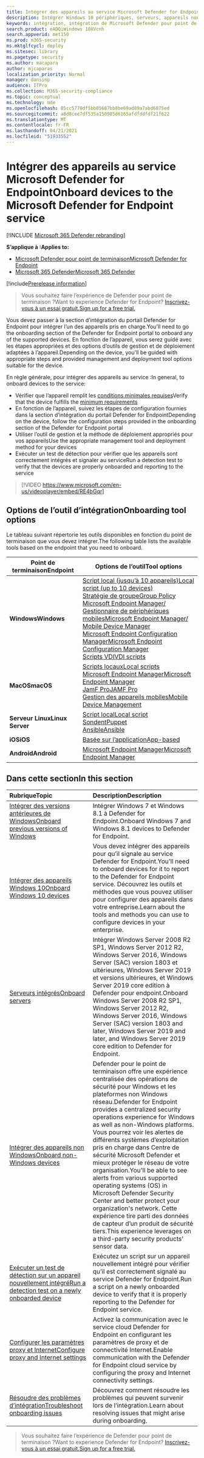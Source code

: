 ```yaml
---
title: Intégrer des appareils au service Microsoft Defender for Endpoint
description: Intégrer Windows 10 périphériques, serveurs, appareils non Windows et apprendre à exécuter un test de détection.
keywords: intégration, intégration de Microsoft Defender pour point de terminaison, sccm, stratégie de groupe, mdm, script local, test de détection
search.product: eADQiWindows 10XVcnh
search.appverid: met150
ms.prod: m365-security
ms.mktglfcycl: deploy
ms.sitesec: library
ms.pagetype: security
ms.author: macapara
author: mjcaparas
localization_priority: Normal
manager: dansimp
audience: ITPro
ms.collection: M365-security-compliance
ms.topic: conceptual
ms.technology: mde
ms.openlocfilehash: 05cc5770df5bb05687bb8be69ad89a7abd6875ed
ms.sourcegitcommit: a8d8cee7df535a150985d6165afdfddfdf21f622
ms.translationtype: MT
ms.contentlocale: fr-FR
ms.lasthandoff: 04/21/2021
ms.locfileid: "51933552"
---
```

# <a name="onboard-devices-to-the-microsoft-defender-for-endpoint-service"></a><span data-ttu-id="4e9ec-104">Intégrer des appareils au service Microsoft Defender for Endpoint</span><span class="sxs-lookup"><span data-stu-id="4e9ec-104">Onboard devices to the Microsoft Defender for Endpoint service</span></span>

[!INCLUDE [Microsoft 365 Defender rebranding](../../includes/microsoft-defender.md)]

<span data-ttu-id="4e9ec-105">**S’applique à :**</span><span class="sxs-lookup"><span data-stu-id="4e9ec-105">**Applies to:**</span></span>
- [<span data-ttu-id="4e9ec-106">Microsoft Defender pour point de terminaison</span><span class="sxs-lookup"><span data-stu-id="4e9ec-106">Microsoft Defender for Endpoint</span></span>](https://go.microsoft.com/fwlink/p/?linkid=2154037)
- [<span data-ttu-id="4e9ec-107">Microsoft 365 Defender</span><span class="sxs-lookup"><span data-stu-id="4e9ec-107">Microsoft 365 Defender</span></span>](https://go.microsoft.com/fwlink/?linkid=2118804)

[!include[Prerelease information](../../includes/prerelease.md)]

><span data-ttu-id="4e9ec-108">Vous souhaitez faire l’expérience de Defender pour point de terminaison ?</span><span class="sxs-lookup"><span data-stu-id="4e9ec-108">Want to experience Defender for Endpoint?</span></span> [<span data-ttu-id="4e9ec-109">Inscrivez-vous à un essai gratuit.</span><span class="sxs-lookup"><span data-stu-id="4e9ec-109">Sign up for a free trial.</span></span>](https://www.microsoft.com/microsoft-365/windows/microsoft-defender-atp?ocid=docs-wdatp-onboardconfigure-abovefoldlink)

<span data-ttu-id="4e9ec-110">Vous devez passer à la section d’intégration du portail Defender for Endpoint pour intégrer l’un des appareils pris en charge.</span><span class="sxs-lookup"><span data-stu-id="4e9ec-110">You'll need to go the onboarding section of the Defender for Endpoint portal to onboard any of the supported devices.</span></span> <span data-ttu-id="4e9ec-111">En fonction de l’appareil, vous serez guidé avec les étapes appropriées et des options d’outils de gestion et de déploiement adaptées à l’appareil.</span><span class="sxs-lookup"><span data-stu-id="4e9ec-111">Depending on the device, you'll be guided with appropriate steps and provided management and deployment tool options suitable for the device.</span></span> 

<span data-ttu-id="4e9ec-112">En règle générale, pour intégrer des appareils au service :</span><span class="sxs-lookup"><span data-stu-id="4e9ec-112">In general, to onboard devices to the service:</span></span>

- <span data-ttu-id="4e9ec-113">Vérifier que l’appareil remplit les [conditions minimales requises](minimum-requirements.md)</span><span class="sxs-lookup"><span data-stu-id="4e9ec-113">Verify that the device fulfills the [minimum requirements](minimum-requirements.md)</span></span>
- <span data-ttu-id="4e9ec-114">En fonction de l’appareil, suivez les étapes de configuration fournies dans la section d’intégration du portail Defender for Endpoint</span><span class="sxs-lookup"><span data-stu-id="4e9ec-114">Depending on the device, follow the configuration steps provided in the onboarding section of the Defender for Endpoint portal</span></span>
- <span data-ttu-id="4e9ec-115">Utiliser l’outil de gestion et la méthode de déploiement appropriés pour vos appareils</span><span class="sxs-lookup"><span data-stu-id="4e9ec-115">Use the appropriate management tool and deployment method for your devices</span></span>
- <span data-ttu-id="4e9ec-116">Exécuter un test de détection pour vérifier que les appareils sont correctement intégrés et signaler au service</span><span class="sxs-lookup"><span data-stu-id="4e9ec-116">Run a detection test to verify that the devices are properly onboarded and reporting to the service</span></span>

>[!VIDEO https://www.microsoft.com/en-us/videoplayer/embed/RE4bGqr]

## <a name="onboarding-tool-options"></a><span data-ttu-id="4e9ec-117">Options de l’outil d’intégration</span><span class="sxs-lookup"><span data-stu-id="4e9ec-117">Onboarding tool options</span></span>
<span data-ttu-id="4e9ec-118">Le tableau suivant répertorie les outils disponibles en fonction du point de terminaison que vous devez intégrer.</span><span class="sxs-lookup"><span data-stu-id="4e9ec-118">The following table lists the available tools based on the endpoint that you need to onboard.</span></span>

| <span data-ttu-id="4e9ec-119">Point de terminaison</span><span class="sxs-lookup"><span data-stu-id="4e9ec-119">Endpoint</span></span>     | <span data-ttu-id="4e9ec-120">Options de l’outil</span><span class="sxs-lookup"><span data-stu-id="4e9ec-120">Tool options</span></span>                       |
|--------------|------------------------------------------|
| <span data-ttu-id="4e9ec-121">**Windows**</span><span class="sxs-lookup"><span data-stu-id="4e9ec-121">**Windows**</span></span>  |  [<span data-ttu-id="4e9ec-122">Script local (jusqu’à 10 appareils)</span><span class="sxs-lookup"><span data-stu-id="4e9ec-122">Local script (up to 10 devices)</span></span>](configure-endpoints-script.md) <br>  [<span data-ttu-id="4e9ec-123">Stratégie de groupe</span><span class="sxs-lookup"><span data-stu-id="4e9ec-123">Group Policy</span></span>](configure-endpoints-gp.md) <br>  [<span data-ttu-id="4e9ec-124">Microsoft Endpoint Manager/ Gestionnaire de périphériques mobiles</span><span class="sxs-lookup"><span data-stu-id="4e9ec-124">Microsoft Endpoint Manager/ Mobile Device Manager</span></span>](configure-endpoints-mdm.md) <br>   [<span data-ttu-id="4e9ec-125">Microsoft Endpoint Configuration Manager</span><span class="sxs-lookup"><span data-stu-id="4e9ec-125">Microsoft Endpoint Configuration Manager</span></span>](configure-endpoints-sccm.md) <br> [<span data-ttu-id="4e9ec-126">Scripts VDI</span><span class="sxs-lookup"><span data-stu-id="4e9ec-126">VDI scripts</span></span>](configure-endpoints-vdi.md)   |
| <span data-ttu-id="4e9ec-127">**MacOS**</span><span class="sxs-lookup"><span data-stu-id="4e9ec-127">**macOS**</span></span>    | [<span data-ttu-id="4e9ec-128">Scripts locaux</span><span class="sxs-lookup"><span data-stu-id="4e9ec-128">Local scripts</span></span>](mac-install-manually.md) <br> [<span data-ttu-id="4e9ec-129">Microsoft Endpoint Manager</span><span class="sxs-lookup"><span data-stu-id="4e9ec-129">Microsoft Endpoint Manager</span></span>](mac-install-with-intune.md) <br> [<span data-ttu-id="4e9ec-130">JamF Pro</span><span class="sxs-lookup"><span data-stu-id="4e9ec-130">JAMF Pro</span></span>](mac-install-with-jamf.md) <br> [<span data-ttu-id="4e9ec-131">Gestion des appareils mobiles</span><span class="sxs-lookup"><span data-stu-id="4e9ec-131">Mobile Device Management</span></span>](mac-install-with-other-mdm.md) |
| <span data-ttu-id="4e9ec-132">**Serveur Linux**</span><span class="sxs-lookup"><span data-stu-id="4e9ec-132">**Linux Server**</span></span> | [<span data-ttu-id="4e9ec-133">Script local</span><span class="sxs-lookup"><span data-stu-id="4e9ec-133">Local script</span></span>](linux-install-manually.md) <br> [<span data-ttu-id="4e9ec-134">Sondent</span><span class="sxs-lookup"><span data-stu-id="4e9ec-134">Puppet</span></span>](linux-install-with-puppet.md) <br> [<span data-ttu-id="4e9ec-135">Ansible</span><span class="sxs-lookup"><span data-stu-id="4e9ec-135">Ansible</span></span>](linux-install-with-ansible.md)|
| <span data-ttu-id="4e9ec-136">**iOS**</span><span class="sxs-lookup"><span data-stu-id="4e9ec-136">**iOS**</span></span>      | [<span data-ttu-id="4e9ec-137">Basée sur l’application</span><span class="sxs-lookup"><span data-stu-id="4e9ec-137">App-based</span></span>](ios-install.md)                                |
| <span data-ttu-id="4e9ec-138">**Android**</span><span class="sxs-lookup"><span data-stu-id="4e9ec-138">**Android**</span></span>  | [<span data-ttu-id="4e9ec-139">Microsoft Endpoint Manager</span><span class="sxs-lookup"><span data-stu-id="4e9ec-139">Microsoft Endpoint Manager</span></span>](android-intune.md)               | 




## <a name="in-this-section"></a><span data-ttu-id="4e9ec-140">Dans cette section</span><span class="sxs-lookup"><span data-stu-id="4e9ec-140">In this section</span></span>
<span data-ttu-id="4e9ec-141">Rubrique</span><span class="sxs-lookup"><span data-stu-id="4e9ec-141">Topic</span></span> | <span data-ttu-id="4e9ec-142">Description</span><span class="sxs-lookup"><span data-stu-id="4e9ec-142">Description</span></span>
:---|:---
[<span data-ttu-id="4e9ec-143">Intégrer des versions antérieures de Windows</span><span class="sxs-lookup"><span data-stu-id="4e9ec-143">Onboard previous versions of Windows</span></span>](onboard-downlevel.md)| <span data-ttu-id="4e9ec-144">Intégrer Windows 7 et Windows 8.1 à Defender for Endpoint.</span><span class="sxs-lookup"><span data-stu-id="4e9ec-144">Onboard Windows 7 and Windows 8.1 devices to Defender for Endpoint.</span></span> 
[<span data-ttu-id="4e9ec-145">Intégrer des appareils Windows 10</span><span class="sxs-lookup"><span data-stu-id="4e9ec-145">Onboard Windows 10 devices</span></span>](configure-endpoints.md) | <span data-ttu-id="4e9ec-146">Vous devez intégrer des appareils pour qu’il signale au service Defender for Endpoint.</span><span class="sxs-lookup"><span data-stu-id="4e9ec-146">You'll need to onboard devices for it to report to the Defender for Endpoint service.</span></span> <span data-ttu-id="4e9ec-147">Découvrez les outils et méthodes que vous pouvez utiliser pour configurer des appareils dans votre entreprise.</span><span class="sxs-lookup"><span data-stu-id="4e9ec-147">Learn about the tools and methods you can use to configure devices in your enterprise.</span></span>
[<span data-ttu-id="4e9ec-148">Serveurs intégrés</span><span class="sxs-lookup"><span data-stu-id="4e9ec-148">Onboard servers</span></span>](configure-server-endpoints.md) |  <span data-ttu-id="4e9ec-149">Intégrer Windows Server 2008 R2 SP1, Windows Server 2012 R2, Windows Server 2016, Windows Server (SAC) version 1803 et ultérieures, Windows Server 2019 et versions ultérieures, et Windows Server 2019 core edition à Defender pour endpoint.</span><span class="sxs-lookup"><span data-stu-id="4e9ec-149">Onboard Windows Server 2008 R2 SP1, Windows Server 2012 R2, Windows Server 2016, Windows Server (SAC) version 1803 and later, Windows Server 2019 and later, and Windows Server 2019 core edition to Defender for Endpoint.</span></span>
[<span data-ttu-id="4e9ec-150">Intégrer des appareils non Windows</span><span class="sxs-lookup"><span data-stu-id="4e9ec-150">Onboard non-Windows devices</span></span>](configure-endpoints-non-windows.md) | <span data-ttu-id="4e9ec-151">Defender pour le point de terminaison offre une expérience centralisée des opérations de sécurité pour Windows et les plateformes non Windows réseau.</span><span class="sxs-lookup"><span data-stu-id="4e9ec-151">Defender for Endpoint provides a centralized security operations experience for Windows as well as non-Windows platforms.</span></span> <span data-ttu-id="4e9ec-152">Vous pourrez voir les alertes de différents systèmes d’exploitation pris en charge dans Centre de sécurité Microsoft Defender et mieux protéger le réseau de votre organisation.</span><span class="sxs-lookup"><span data-stu-id="4e9ec-152">You'll be able to see alerts from various supported operating systems (OS) in Microsoft Defender Security Center and better protect your organization's network.</span></span> <span data-ttu-id="4e9ec-153">Cette expérience tire parti des données de capteur d’un produit de sécurité tiers.</span><span class="sxs-lookup"><span data-stu-id="4e9ec-153">This experience leverages on a third-party security products' sensor data.</span></span> 
[<span data-ttu-id="4e9ec-154">Exécuter un test de détection sur un appareil nouvellement intégré</span><span class="sxs-lookup"><span data-stu-id="4e9ec-154">Run a detection test on a newly onboarded device</span></span>](run-detection-test.md) | <span data-ttu-id="4e9ec-155">Exécutez un script sur un appareil nouvellement intégré pour vérifier qu’il est correctement signalé au service Defender for Endpoint.</span><span class="sxs-lookup"><span data-stu-id="4e9ec-155">Run a script on a newly onboarded device to verify that it is properly reporting to the Defender for Endpoint service.</span></span>
[<span data-ttu-id="4e9ec-156">Configurer les paramètres proxy et Internet</span><span class="sxs-lookup"><span data-stu-id="4e9ec-156">Configure proxy and Internet settings</span></span>](configure-proxy-internet.md)| <span data-ttu-id="4e9ec-157">Activez la communication avec le service cloud Defender for Endpoint en configurant les paramètres de proxy et de connectivité Internet.</span><span class="sxs-lookup"><span data-stu-id="4e9ec-157">Enable communication with the Defender for Endpoint cloud service by configuring the proxy and Internet connectivity settings.</span></span>
[<span data-ttu-id="4e9ec-158">Résoudre des problèmes d’intégration</span><span class="sxs-lookup"><span data-stu-id="4e9ec-158">Troubleshoot onboarding issues</span></span>](troubleshoot-onboarding.md) | <span data-ttu-id="4e9ec-159">Découvrez comment résoudre les problèmes qui peuvent survenir lors de l’intégration.</span><span class="sxs-lookup"><span data-stu-id="4e9ec-159">Learn about resolving issues that might arise during onboarding.</span></span>

><span data-ttu-id="4e9ec-160">Vous souhaitez faire l’expérience de Defender pour point de terminaison ?</span><span class="sxs-lookup"><span data-stu-id="4e9ec-160">Want to experience Defender for Endpoint?</span></span> [<span data-ttu-id="4e9ec-161">Inscrivez-vous à un essai gratuit.</span><span class="sxs-lookup"><span data-stu-id="4e9ec-161">Sign up for a free trial.</span></span>](https://www.microsoft.com/microsoft-365/windows/microsoft-defender-atp?ocid=docs-wdatp-onboardconfigure-belowfoldlink)
